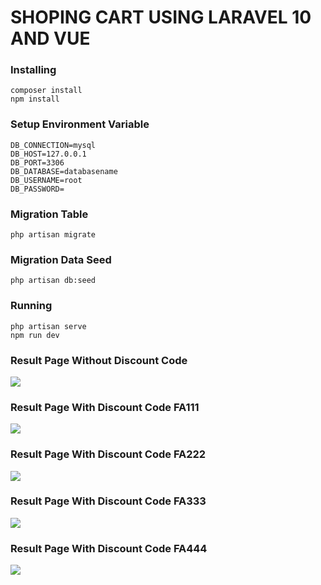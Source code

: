 # SHOPING CART USING LARAVEL 10 AND VUE
### Installing 
```
composer install
npm install
```


### Setup Environment Variable
```
DB_CONNECTION=mysql
DB_HOST=127.0.0.1
DB_PORT=3306
DB_DATABASE=databasename
DB_USERNAME=root
DB_PASSWORD=
```

### Migration Table
```
php artisan migrate
```
### Migration Data Seed
```
php artisan db:seed
```
### Running 
```
php artisan serve   
npm run dev
```
### Result Page  Without Discount Code
<img src="https://i.ibb.co/MnG4xdn/nodiscount.png"/>

### Result Page  With Discount Code FA111
<img src="https://i.ibb.co/G2YSfMc/fa111.png"/>

### Result Page  With Discount Code FA222
<img src="https://i.ibb.co/fD0DgXN/fa222.png"/>

### Result Page  With Discount Code FA333
<img src="https://i.ibb.co/BcKHL9n/fa333.png"/>

### Result Page  With Discount Code FA444
<img src="https://i.ibb.co/WGdz1cW/fa444.png"/>
